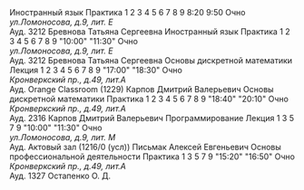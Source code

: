 <schedule>
  <tuesday>
    <first>
      <name>Иностранный язык</name>
      <type>Практика</type>
      <datetime>
        <weeks>1</weeks>
        <weeks>2</weeks>
        <weeks>3</weeks>
        <weeks>4</weeks>
        <weeks>5</weeks>
        <weeks>6</weeks>
        <weeks>7</weeks>
        <weeks>8</weeks>
        <weeks>9</weeks>
        <time>
          <start>8:20</start>
          <end>9:50</end>
        </time>
      </datetime>
      <visit>Очно</visit>
      <place>
        <address>ул.Ломоносова, д.9, лит. Е</address>
        <audience>Ауд. 3212</audience>
      </place>
      <lecturer>
        <surname>Бревнова</surname>
        <name>Татьяна</name>
        <lastname>Сергеевна</lastname>
      </lecturer>
    </first>
    <second>
      <name>Иностранный язык</name>
      <type>Практика</type>
      <datetime>
        <weeks>1</weeks>
        <weeks>2</weeks>
        <weeks>3</weeks>
        <weeks>4</weeks>
        <weeks>5</weeks>
        <weeks>6</weeks>
        <weeks>7</weeks>
        <weeks>8</weeks>
        <weeks>9</weeks>
        <time>
          <start>"10:00"</start>
          <end>"11:30"</end>
        </time>
      </datetime>
      <visit>Очно</visit>
      <place>
        <address>ул.Ломоносова, д.9, лит. Е</address>
        <audience>Ауд. 3212</audience>
      </place>
      <lecturer>
        <surname>Бревнова</surname>
        <name>Татьяна</name>
        <lastname>Сергеевна</lastname>
      </lecturer>
    </second>
    <third>
      <name>Основы дискретной математики</name>
      <type>Лекция</type>
      <datetime>
        <weeks>1</weeks>
        <weeks>2</weeks>
        <weeks>3</weeks>
        <weeks>4</weeks>
        <weeks>5</weeks>
        <weeks>6</weeks>
        <weeks>7</weeks>
        <weeks>8</weeks>
        <weeks>9</weeks>
        <time>
          <start>"17:00"</start>
          <end>"18:30"</end>
        </time>
      </datetime>
      <visit>Очно</visit>
      <place>
        <address>Кронверкский пр., д.49, лит.А</address>
        <audience>Ауд. Orange Classroom (1229)</audience>
      </place>
      <lecturer>
        <surname>Карпов</surname>
        <name>Дмитрий</name>
        <lastname>Валерьевич</lastname>
      </lecturer>
    </third>
    <fourth>
      <name>Основы дискретной математики</name>
      <type>Практика</type>
      <datetime>
        <weeks>1</weeks>
        <weeks>2</weeks>
        <weeks>3</weeks>
        <weeks>4</weeks>
        <weeks>5</weeks>
        <weeks>6</weeks>
        <weeks>7</weeks>
        <weeks>8</weeks>
        <weeks>9</weeks>
        <time>
          <start>"18:40"</start>
          <end>"20:10"</end>
        </time>
      </datetime>
      <visit>Очно</visit>
      <place>
        <address>Кронверкский пр., д.49, лит.А</address>
        <audience>Ауд. 2316</audience>
      </place>
      <lecturer>
        <surname>Карпов</surname>
        <name>Дмитрий</name>
        <lastname>Валерьевич</lastname>
      </lecturer>
    </fourth>
  </tuesday>
  <wednesday>
    <first>
      <name>Программирование</name>
      <type>Лекция</type>
      <datetime>
        <weeks>1</weeks>
        <weeks>3</weeks>
        <weeks>5</weeks>
        <weeks>7</weeks>
        <weeks>9</weeks>
        <time>
          <start>"10:00"</start>
          <end>"11:30"</end>
        </time>
      </datetime>
      <visit>Очно</visit>
      <place>
        <address>ул.Ломоносова, д.9, лит. М</address>
        <audience>Ауд. Актовый зал (1216/0 (усл))</audience>
      </place>
      <lecturer>
        <surname>Письмак</surname>
        <name>Алексей</name>
        <lastname>Евгеньевич</lastname>
      </lecturer>
    </first>
    <second>
      <name>Основы профессиональной деятельности</name>
      <type>Практика</type>
      <datetime>
        <weeks>1</weeks>
        <weeks>3</weeks>
        <weeks>5</weeks>
        <weeks>7</weeks>
        <weeks>9</weeks>
        <time>
          <start>"15:20"</start>
          <end>"16:50"</end>
        </time>
      </datetime>
      <visit>Очно</visit>
      <place>
        <address>Кронверкский пр., д.49, лит.А</address>
        <audience>Ауд. 1327</audience>
      </place>
      <lecturer>
        <surname>Остапенко</surname>
        <name>О.</name>
        <lastname>Д.</lastname>
      </lecturer>
    </second>
  </wednesday>
</schedule>